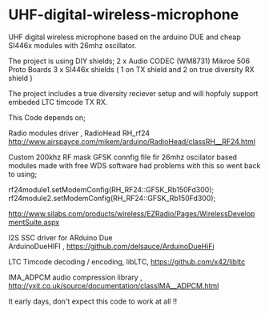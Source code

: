 # UHF-digital-wireless-microphone

UHF digital wireless microphone based on the arduino DUE and cheap SI446x modules with 26mhz oscillator.

The project is using DIY shields;
2 x Audio CODEC (WM8731) Mikroe 506 Proto Boards
3 x SI446x shields ( 1 on TX shield and 2 on true diversity RX shield )

The project includes a true diversity reciever setup and will hopfuly support embeded LTC timcode TX RX.

This Code depends on;

Radio modules driver , 
RadioHead RH_rf24  http://www.airspayce.com/mikem/arduino/RadioHead/classRH__RF24.html

Custom 200khz RF mask GFSK connfig file fir 26mhz oscilator based modules made with free WDS software
had problems with this so went back to using;

rf24module1.setModemConfig(RH_RF24::GFSK_Rb150Fd300);
rf24module2.setModemConfig(RH_RF24::GFSK_Rb150Fd300);

http://www.silabs.com/products/wireless/EZRadio/Pages/WirelessDevelopmentSuite.aspx

I2S SSC driver for ARduino Due  
ArduinoDueHIFI ,  https://github.com/delsauce/ArduinoDueHiFi

LTC Timcode decoding / encoding, libLTC, 
https://github.com/x42/libltc

IMA_ADPCM audio compression library , 
http://yxit.co.uk/source/documentation/classIMA__ADPCM.html

It early days, don't expect this code to work at all !!






